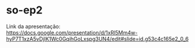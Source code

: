 # so-ep2

Link da apresentação:
https://docs.google.com/presentation/d/1xRl5Mm4w-hyP7T1xzA5vDjIK1Wc0GqihGoLxspg3UN4/edit#slide=id.g53c4c165e2_0_6
